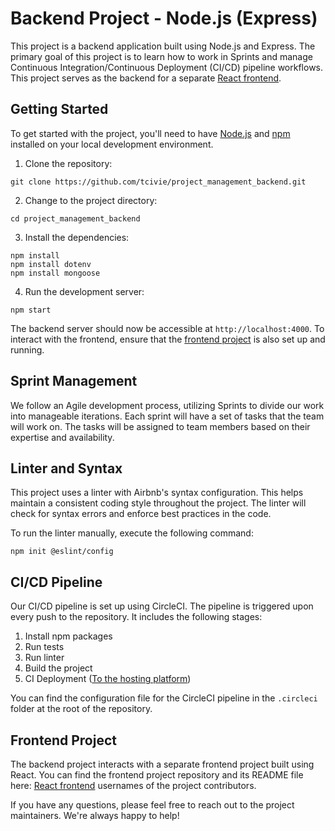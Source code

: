 # Backend Project - Node.js (Express)

This project is a backend application built using Node.js and Express. The primary goal of this project is to learn how to work in Sprints and manage Continuous Integration/Continuous Deployment (CI/CD) pipeline workflows. This project serves as the backend for a separate [React frontend](https://github.com/tcivie/project_management_frontend).

## Getting Started

To get started with the project, you'll need to have [Node.js](https://nodejs.org/en/) and [npm](https://www.npmjs.com/get-npm) installed on your local development environment.

1. Clone the repository:
```
git clone https://github.com/tcivie/project_management_backend.git
```

2. Change to the project directory:
```
cd project_management_backend
```

3. Install the dependencies:
```
npm install
npm install dotenv
npm install mongoose
```

4. Run the development server:
```
npm start
```

The backend server should now be accessible at `http://localhost:4000`. To interact with the frontend, ensure that the [frontend project](https://github.com/tcivie/project_management_frontend) is also set up and running.

## Sprint Management

We follow an Agile development process, utilizing Sprints to divide our work into manageable iterations. Each sprint will have a set of tasks that the team will work on. The tasks will be assigned to team members based on their expertise and availability.

## Linter and Syntax

This project uses a linter with Airbnb's syntax configuration. This helps maintain a consistent coding style throughout the project. The linter will check for syntax errors and enforce best practices in the code.

To run the linter manually, execute the following command:

```
npm init @eslint/config
```

## CI/CD Pipeline

Our CI/CD pipeline is set up using CircleCI. The pipeline is triggered upon every push to the repository. It includes the following stages:

1. Install npm packages
2. Run tests
3. Run linter
4. Build the project
5. CI Deployment ([To the hosting platform](https://project-management-backend-x92m.onrender.com))

You can find the configuration file for the CircleCI pipeline in the `.circleci` folder at the root of the repository.

## Frontend Project

The backend project interacts with a separate frontend project built using React. You can find the frontend project repository and its README file here: [React frontend](https://github.com/tcivie/project_management_frontend)
usernames of the project contributors.

If you have any questions, please feel free to reach out to the project maintainers. We're always happy to help!
